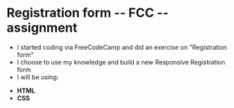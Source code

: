 # Registration form -- FCC -- assignment
- I started coding via FreeCodeCamp and did an exercise on "Registration form"
- I choose to use my knowledge and build a new Responsive Registration form
- I will be using:
<style>
  span .css {
    color:#ff9966;
</style>
- **HTML**
- <span class="css">**CSS**</span>
